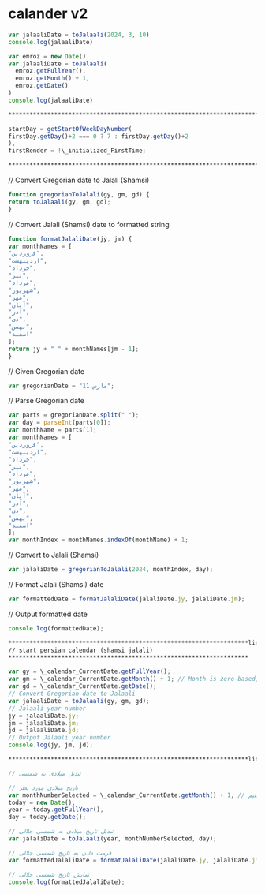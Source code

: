 # calander v2

```javascript
var jalaaliDate = toJalaali(2024, 3, 10)
console.log(jalaaliDate)
```

```javascript
var emroz = new Date()
var jalaaliDate = toJalaali(
  emroz.getFullYear(),
  emroz.getMonth() + 1,
  emroz.getDate()
)
console.log(jalaaliDate)
```

```markdown
***************************************************************************** start day
```
```javascript
startDay = getStartOfWeekDayNumber(
firstDay.getDay()+2 === 0 ? 7 : firstDay.getDay()+2
),
firstRender = !\_initialized_FirstTime;
```

```markdown
*****************************************************************************shamsi
```
// Convert Gregorian date to Jalali (Shamsi)
```javascript
function gregorianToJalali(gy, gm, gd) {
return toJalaali(gy, gm, gd);
}
```

// Convert Jalali (Shamsi) date to formatted string
```javascript
function formatJalaliDate(jy, jm) {
var monthNames = [
"فروردین",
"اردیبهشت",
"خرداد",
"تیر",
"مرداد",
"شهریور",
"مهر",
"آبان",
"آذر",
"دی",
"بهمن",
"اسفند"
];
return jy + " " + monthNames[jm - 1];
}
```

// Given Gregorian date
```javascript
var gregorianDate = "11 مارس";
```

// Parse Gregorian date
```javascript
var parts = gregorianDate.split(" ");
var day = parseInt(parts[0]);
var monthName = parts[1];
var monthNames = [
"فروردین",
"اردیبهشت",
"خرداد",
"تیر",
"مرداد",
"شهریور",
"مهر",
"آبان",
"آذر",
"دی",
"بهمن",
"اسفند"
];
var monthIndex = monthNames.indexOf(monthName) + 1;
```

// Convert to Jalali (Shamsi)
```javascript
var jalaliDate = gregorianToJalali(2024, monthIndex, day);
```

// Format Jalali (Shamsi) date
```javascript
var formattedDate = formatJalaliDate(jalaliDate.jy, jalaliDate.jm);
```
// Output formatted date
```javascript
console.log(formattedDate);
```

```markdown
********************************************************************line:469
// start persian calendar (shamsi jalali)
********************************************************************
```
```javascript
var gy = \_calendar_CurrentDate.getFullYear();
var gm = \_calendar_CurrentDate.getMonth() + 1; // Month is zero-based, so add 1
var gd = \_calendar_CurrentDate.getDate();
// Convert Gregorian date to Jalaali
var jalaaliDate = toJalaali(gy, gm, gd);
// Jalaali year number
jy = jalaaliDate.jy;
jm = jalaaliDate.jm;
jd = jalaaliDate.jd;
// Output Jalaali year number
console.log(jy, jm, jd);
```


```markdown
********************************************************************line:4682
```
```javascript
// تبدیل میلادی به شمسی

// تاریخ میلادی مورد نظر
var monthNumberSelected = \_calendar_CurrentDate.getMonth() + 1, // اینجا برای ماه‌ها، از 1 به بالا شروع می‌شود، بنابراین باید یک واحد اضافه کنیم.
today = new Date(),
year = today.getFullYear(),
day = today.getDate();

// تبدیل تاریخ میلادی به شمسی جلالی
var jalaliDate = toJalaali(year, monthNumberSelected, day);

// فرمت دادن به تاریخ شمسی جلالی
var formattedJalaliDate = formatJalaliDate(jalaliDate.jy, jalaliDate.jm);

// نمایش تاریخ شمسی جلالی
console.log(formattedJalaliDate);
```
